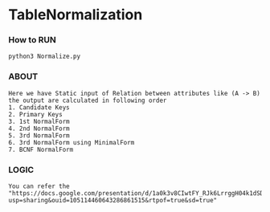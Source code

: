 # TableNormalization

### How to RUN ### 
    python3 Normalize.py

### ABOUT ###
    Here we have Static input of Relation between attributes like (A -> B) the output are calculated in following order
    1. Candidate Keys
    2. Primary Keys
    3. 1st NormalForm
    4. 2nd NormalForm
    5. 3rd NormalForm 
    6. 3rd NormalForm using MinimalForm
    7. BCNF NormalForm

### LOGIC ### 
    You can refer the  "https://docs.google.com/presentation/d/1a0k3v8CIwtFY_RJk6LrrggH04k1dSDJU/edit?usp=sharing&ouid=105114460643286861515&rtpof=true&sd=true"

